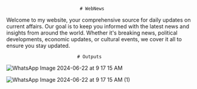                                # WebNews
                               
Welcome to my website, your comprehensive source for daily updates on current affairs. Our goal is to keep you informed with the latest news and insights from around the world. Whether it's breaking news, political developments, economic updates, or cultural events, we cover it all to ensure you stay updated.

                              # Outputs

![WhatsApp Image 2024-06-22 at 9 17 15 AM](https://github.com/7-atharva/WebNews/assets/111700367/81daa24c-9dc6-4e53-a164-888fa7baedcf)


![WhatsApp Image 2024-06-22 at 9 17 15 AM (1)](https://github.com/7-atharva/WebNews/assets/111700367/c47ef78e-6e88-464d-ae79-fca1f3cdbf40)
